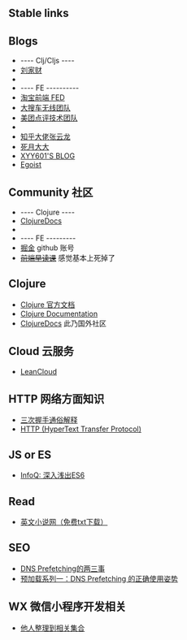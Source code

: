 ## Stable links




## Blogs
* ---- Clj/Cljs ----
* [刘家财](http://liujiacai.net/)
*
* ---- FE ----------
* [淘宝前端 FED](http://taobaofed.org/)
* [大搜车无线团队](http://f2e.souche.com/blog/)
* [美团点评技术团队](https://tech.meituan.com/)
*
* [知乎大佬张云龙](https://github.com/fouber/blog/)
* [死月大大](https://xcoder.in/)
* [XYY601'S BLOG](http://xyy601-blog.logdown.com/)
* [Egoist](https://egoist.moe)


## Community 社区
* ---- Clojure ----
* [ClojureDocs](https://clojuredocs.org/)
*
* ---- FE ---------
* [掘金](https://juejin.im/) github 账号
* <del>[前端早读课](http://www.zaoduke.net/)</del> 感觉基本上死掉了


## Clojure
* [Clojure 官方文档](https://clojure.org)
* [Clojure Documentation](http://clojure-doc.org/)
* [ClojureDocs](https://clojuredocs.org/) 此乃国外社区


## Cloud 云服务
* [LeanCloud](https://leancloud.cn/)


## HTTP 网络方面知识
* [三次握手通俗解释](https://github.com/jawil/blog/issues/14)
* [HTTP (HyperText Transfer Protocol)](https://www.ntu.edu.sg/home/ehchua/programming/webprogramming/HTTP_Basics.html)


## JS or ES
* [InfoQ: 深入浅出ES6](http://www.infoq.com/cn/es6-in-depth/)


## Read
* [英文小说网（免费txt下载）](http://novel.tingroom.com/)


## SEO
* [DNS Prefetching的两三事](http://www.jianshu.com/p/c3a14a853c79)
* [预加载系列一：DNS Prefetching 的正确使用姿势](https://segmentfault.com/a/1190000003944417)


## WX 微信小程序开发相关
* [他人整理到相关集合](https://github.com/opendigg/awesome-github-wechat-weapp)
